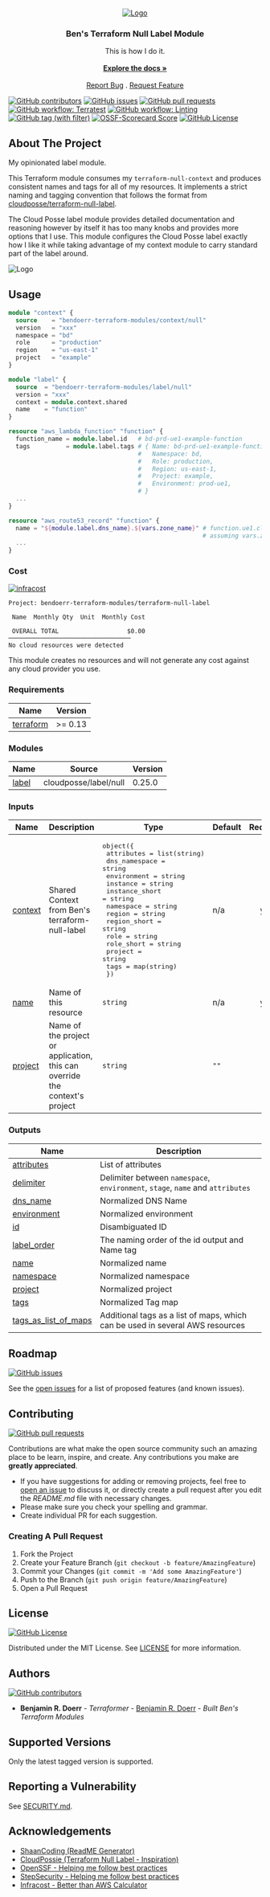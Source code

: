 <br/>
<p align="center">
  <a href="https://github.com/bendoerr-terraform-modules/terraform-null-label">
    <picture>
      <source media="(prefers-color-scheme: dark)" srcset="https://github.com/bendoerr-terraform-modules/terraform-null-label/raw/main/docs/logo-dark.png">
      <img src="https://github.com/bendoerr-terraform-modules/terraform-null-label/raw/main/docs/logo-light.png" alt="Logo">
    </picture>
  </a>

<h3 align="center">Ben's Terraform Null Label Module</h3>

  <p align="center">
    This is how I do it.
    <br/>
    <br/>
    <a href="https://github.com/bendoerr-terraform-modules/terraform-null-label"><strong>Explore the docs »</strong></a>
    <br/>
    <br/>
    <a href="https://github.com/bendoerr-terraform-modules/terraform-null-label/issues">Report Bug</a>
    .
    <a href="https://github.com/bendoerr-terraform-modules/terraform-null-label/issues">Request Feature</a>
  </p>
</p>

[<img alt="GitHub contributors" src="https://img.shields.io/github/contributors/bendoerr-terraform-modules/terraform-null-label?logo=github">](https://github.com/bendoerr-terraform-modules/terraform-null-label/graphs/contributors)
[<img alt="GitHub issues" src="https://img.shields.io/github/issues/bendoerr-terraform-modules/terraform-null-label?logo=github">](https://github.com/bendoerr-terraform-modules/terraform-null-label/issues)
[<img alt="GitHub pull requests" src="https://img.shields.io/github/issues-pr/bendoerr-terraform-modules/terraform-null-label?logo=github">](https://github.com/bendoerr-terraform-modules/terraform-null-label/pulls)
[<img alt="GitHub workflow: Terratest" src="https://img.shields.io/github/actions/workflow/status/bendoerr-terraform-modules/terraform-null-label/test.yml?logo=githubactions&label=terratest">](https://github.com/bendoerr-terraform-modules/terraform-null-label/actions/workflows/test.yml)
[<img alt="GitHub workflow: Linting" src="https://img.shields.io/github/actions/workflow/status/bendoerr-terraform-modules/terraform-null-label/lint.yml?logo=githubactions&label=linting">](https://github.com/bendoerr-terraform-modules/terraform-null-label/actions/workflows/lint.yml)
[<img alt="GitHub tag (with filter)" src="https://img.shields.io/github/v/tag/bendoerr-terraform-modules/terraform-null-label?filter=v*&label=latest%20tag&logo=terraform">](https://registry.terraform.io/modules/bendoerr-terraform-modules/label/null/latest)
[<img alt="OSSF-Scorecard Score" src="https://img.shields.io/ossf-scorecard/github.com/bendoerr-terraform-modules/terraform-null-label?logo=securityscorecard&label=ossf%20scorecard&link=https%3A%2F%2Fsecurityscorecards.dev%2Fviewer%2F%3Furi%3Dgithub.com%2Fbendoerr-terraform-modules%2Fterraform-null-label">](https://securityscorecards.dev/viewer/?uri=github.com/bendoerr-terraform-modules/terraform-null-label)
[<img alt="GitHub License" src="https://img.shields.io/github/license/bendoerr-terraform-modules/terraform-null-label?logo=opensourceinitiative">](https://github.com/bendoerr-terraform-modules/terraform-null-label/blob/main/LICENSE.txt)

## About The Project

My opinionated label module.

This Terraform module consumes my `terraform-null-context` and produces
consistent names and tags for all of my resources. It implements a strict naming
and tagging convention that follows the format from
[cloudposse/terraform-null-label](https://github.com/cloudposse/terraform-null-label).

The Cloud Posse label module provides detailed documentation and reasoning
however by itself it has too many knobs and provides more options that I use.
This module configures the Cloud Posse label exactly how I like it while taking
advantage of my context module to carry standard part of the label around.

<picture>
  <source media="(prefers-color-scheme: dark)" srcset="https://github.com/bendoerr-terraform-modules/terraform-null-label/raw/main/docs/usage-dark.png">
  <img src="https://github.com/bendoerr-terraform-modules/terraform-null-label/raw/main/docs/usage-light.png" alt="Logo">
</picture>

## Usage

```terraform
module "context" {
  source    = "bendoerr-terraform-modules/context/null"
  version   = "xxx"
  namespace = "bd"
  role      = "production"
  region    = "us-east-1"
  project   = "example"
}

module "label" {
  source  = "bendoerr-terraform-modules/label/null"
  version = "xxx"
  context = module.context.shared
  name    = "function"
}

resource "aws_lambda_function" "function" {
  function_name = module.label.id   # bd-prd-ue1-example-function
  tags          = module.label.tags # { Name: bd-prd-ue1-example-function,
                                    #   Namespace: bd,
                                    #   Role: production,
                                    #   Region: us-east-1,
                                    #   Project: example,
                                    #   Environment: prod-ue1,
                                    # }
  ...
}

resource "aws_route53_record" "function" {
  name = "${module.label.dns_name}.${vars.zone_name}" # function.ue1.cloud.bendoerr.me
                                                      # assuming vars.zone_name = cloud.bendoerr.me
  ...
}
```

### Cost

<a href="https://dashboard.infracost.io/org/bendoerr/repos/fb5edc95-efa2-4943-824c-b9e8619a668a?tab=settings"><img src="https://img.shields.io/endpoint?url=https://dashboard.api.infracost.io/shields/json/6e706676-64ba-43db-97b9-bd92f9272474/repos/fb5edc95-efa2-4943-824c-b9e8619a668a/branch/808e8b2b-0fda-4c1a-8a3c-519c8c29edb2" alt="infracost"/></a>

```text
Project: bendoerr-terraform-modules/terraform-null-label

 Name  Monthly Qty  Unit  Monthly Cost

 OVERALL TOTAL                   $0.00
──────────────────────────────────
No cloud resources were detected
```

This module creates no resources and will not generate any cost against any
cloud provider you use.

<!-- BEGIN_TF_DOCS -->

### Requirements

| Name                                                                     | Version |
| ------------------------------------------------------------------------ | ------- |
| <a name="requirement_terraform"></a> [terraform](#requirement_terraform) | >= 0.13 |

### Modules

| Name                                               | Source                | Version |
| -------------------------------------------------- | --------------------- | ------- |
| <a name="module_label"></a> [label](#module_label) | cloudposse/label/null | 0.25.0  |

### Inputs

| Name                                                   | Description                                                                 | Type                                                                                                                                                                                                                                                                                                                      | Default | Required |
| ------------------------------------------------------ | --------------------------------------------------------------------------- | ------------------------------------------------------------------------------------------------------------------------------------------------------------------------------------------------------------------------------------------------------------------------------------------------------------------------- | ------- | :------: |
| <a name="input_context"></a> [context](#input_context) | Shared Context from Ben's terraform-null-label                              | <pre>object({<br> attributes = list(string)<br> dns_namespace = string<br> environment = string<br> instance = string<br> instance_short = string<br> namespace = string<br> region = string<br> region_short = string<br> role = string<br> role_short = string<br> project = string<br> tags = map(string)<br> })</pre> | n/a     |   yes    |
| <a name="input_name"></a> [name](#input_name)          | Name of this resource                                                       | `string`                                                                                                                                                                                                                                                                                                                  | n/a     |   yes    |
| <a name="input_project"></a> [project](#input_project) | Name of the project or application, this can override the context's project | `string`                                                                                                                                                                                                                                                                                                                  | `""`    |    no    |

### Outputs

| Name                                                                                            | Description                                                                    |
| ----------------------------------------------------------------------------------------------- | ------------------------------------------------------------------------------ |
| <a name="output_attributes"></a> [attributes](#output_attributes)                               | List of attributes                                                             |
| <a name="output_delimiter"></a> [delimiter](#output_delimiter)                                  | Delimiter between `namespace`, `environment`, `stage`, `name` and `attributes` |
| <a name="output_dns_name"></a> [dns_name](#output_dns_name)                                     | Normalized DNS Name                                                            |
| <a name="output_environment"></a> [environment](#output_environment)                            | Normalized environment                                                         |
| <a name="output_id"></a> [id](#output_id)                                                       | Disambiguated ID                                                               |
| <a name="output_label_order"></a> [label_order](#output_label_order)                            | The naming order of the id output and Name tag                                 |
| <a name="output_name"></a> [name](#output_name)                                                 | Normalized name                                                                |
| <a name="output_namespace"></a> [namespace](#output_namespace)                                  | Normalized namespace                                                           |
| <a name="output_project"></a> [project](#output_project)                                        | Normalized project                                                             |
| <a name="output_tags"></a> [tags](#output_tags)                                                 | Normalized Tag map                                                             |
| <a name="output_tags_as_list_of_maps"></a> [tags_as_list_of_maps](#output_tags_as_list_of_maps) | Additional tags as a list of maps, which can be used in several AWS resources  |

<!-- END_TF_DOCS -->

## Roadmap

[<img alt="GitHub issues" src="https://img.shields.io/github/issues/bendoerr-terraform-modules/terraform-null-label?logo=github">](https://github.com/bendoerr-terraform-modules/terraform-null-label/issues)

See the
[open issues](https://github.com/bendoerr-terraform-modules/terraform-null-label/issues)
for a list of proposed features (and known issues).

## Contributing

[<img alt="GitHub pull requests" src="https://img.shields.io/github/issues-pr/bendoerr-terraform-modules/terraform-null-label?logo=github">](https://github.com/bendoerr-terraform-modules/terraform-null-label/pulls)

Contributions are what make the open source community such an amazing place to
be learn, inspire, and create. Any contributions you make are **greatly
appreciated**.

- If you have suggestions for adding or removing projects, feel free to
  [open an issue](https://github.com/bendoerr-terraform-modules/terraform-null-label/issues/new)
  to discuss it, or directly create a pull request after you edit the
  _README.md_ file with necessary changes.
- Please make sure you check your spelling and grammar.
- Create individual PR for each suggestion.

### Creating A Pull Request

1. Fork the Project
2. Create your Feature Branch (`git checkout -b feature/AmazingFeature`)
3. Commit your Changes (`git commit -m 'Add some AmazingFeature'`)
4. Push to the Branch (`git push origin feature/AmazingFeature`)
5. Open a Pull Request

## License

[<img alt="GitHub License" src="https://img.shields.io/github/license/bendoerr-terraform-modules/terraform-null-label?logo=opensourceinitiative">](https://github.com/bendoerr-terraform-modules/terraform-null-label/blob/main/LICENSE.txt)

Distributed under the MIT License. See
[LICENSE](https://github.com/bendoerr-terraform-modules/terraform-null-label/blob/main/LICENSE.txt)
for more information.

## Authors

[<img alt="GitHub contributors" src="https://img.shields.io/github/contributors/bendoerr-terraform-modules/terraform-null-label?logo=github">](https://github.com/bendoerr-terraform-modules/terraform-null-label/graphs/contributors)

- **Benjamin R. Doerr** - _Terraformer_ -
  [Benjamin R. Doerr](https://github.com/bendoerr/) - _Built Ben's Terraform
  Modules_

## Supported Versions

Only the latest tagged version is supported.

## Reporting a Vulnerability

See [SECURITY.md](SECURITY.md).

## Acknowledgements

- [ShaanCoding (ReadME Generator)](https://github.com/ShaanCoding/ReadME-Generator)
- [CloudPossie (Terraform Null Label - Inspiration)](https://github.com/cloudposse/terraform-null-label)
- [OpenSSF - Helping me follow best practices](https://openssf.org/)
- [StepSecurity - Helping me follow best practices](https://app.stepsecurity.io/)
- [Infracost - Better than AWS Calculator](https://www.infracost.io/)
